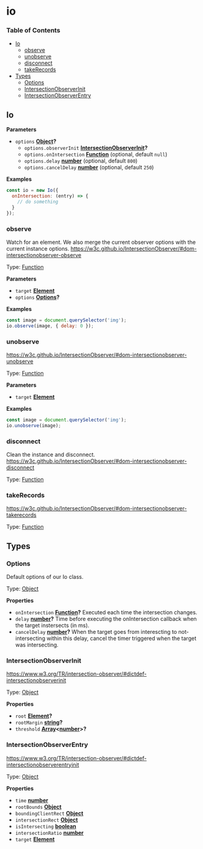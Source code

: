 # io

<!-- Generated by documentation.js. Update this documentation by updating the source code. -->

### Table of Contents

-   [Io](#io)
    -   [observe](#observe)
    -   [unobserve](#unobserve)
    -   [disconnect](#disconnect)
    -   [takeRecords](#takerecords)
-   [Types](#types)
    -   [Options](#options)
    -   [IntersectionObserverInit](#intersectionobserverinit)
    -   [IntersectionObserverEntry](#intersectionobserverentry)

## Io

**Parameters**

-   `options` **[Object](https://developer.mozilla.org/docs/Web/JavaScript/Reference/Global_Objects/Object)?** 
    -   `options.observerInit` **[IntersectionObserverInit](#intersectionobserverinit)?** 
    -   `options.onIntersection` **[Function](https://developer.mozilla.org/docs/Web/JavaScript/Reference/Statements/function)**  (optional, default `null`)
    -   `options.delay` **[number](https://developer.mozilla.org/docs/Web/JavaScript/Reference/Global_Objects/Number)**  (optional, default `800`)
    -   `options.cancelDelay` **[number](https://developer.mozilla.org/docs/Web/JavaScript/Reference/Global_Objects/Number)**  (optional, default `250`)

**Examples**

```javascript
const io = new Io({
  onIntersection: (entry) => {
    // do something
  }
});
```

### observe

Watch for an element. We also merge the current observer options
with the current instance options.
<https://w3c.github.io/IntersectionObserver/#dom-intersectionobserver-observe>

Type: [Function](https://developer.mozilla.org/docs/Web/JavaScript/Reference/Statements/function)

**Parameters**

-   `target` **[Element](https://developer.mozilla.org/docs/Web/API/Element)** 
-   `options` **[Options](#options)?** 

**Examples**

```javascript
const image = document.querySelector('img');
io.observe(image, { delay: 0 });
```

### unobserve

<https://w3c.github.io/IntersectionObserver/#dom-intersectionobserver-unobserve>

Type: [Function](https://developer.mozilla.org/docs/Web/JavaScript/Reference/Statements/function)

**Parameters**

-   `target` **[Element](https://developer.mozilla.org/docs/Web/API/Element)** 

**Examples**

```javascript
const image = document.querySelector('img');
io.unobserve(image);
```

### disconnect

Clean the instance and disconnect.
<https://w3c.github.io/IntersectionObserver/#dom-intersectionobserver-disconnect>

Type: [Function](https://developer.mozilla.org/docs/Web/JavaScript/Reference/Statements/function)

### takeRecords

<https://w3c.github.io/IntersectionObserver/#dom-intersectionobserver-takerecords>

Type: [Function](https://developer.mozilla.org/docs/Web/JavaScript/Reference/Statements/function)

## Types




### Options

Default options of our Io class.

Type: [Object](https://developer.mozilla.org/docs/Web/JavaScript/Reference/Global_Objects/Object)

**Properties**

-   `onIntersection` **[Function](https://developer.mozilla.org/docs/Web/JavaScript/Reference/Statements/function)?** Executed each time the intersection changes.
-   `delay` **[number](https://developer.mozilla.org/docs/Web/JavaScript/Reference/Global_Objects/Number)?** Time before executing the onIntersection callback when the target instersects (in ms).
-   `cancelDelay` **[number](https://developer.mozilla.org/docs/Web/JavaScript/Reference/Global_Objects/Number)?** When the target goes from interescting to not-intersecting within this delay,
    cancel the timer triggered when the target was intersecting.

### IntersectionObserverInit

<https://www.w3.org/TR/intersection-observer/#dictdef-intersectionobserverinit>

Type: [Object](https://developer.mozilla.org/docs/Web/JavaScript/Reference/Global_Objects/Object)

**Properties**

-   `root` **[Element](https://developer.mozilla.org/docs/Web/API/Element)?** 
-   `rootMargin` **[string](https://developer.mozilla.org/docs/Web/JavaScript/Reference/Global_Objects/String)?** 
-   `threshold` **[Array](https://developer.mozilla.org/docs/Web/JavaScript/Reference/Global_Objects/Array)&lt;[number](https://developer.mozilla.org/docs/Web/JavaScript/Reference/Global_Objects/Number)>?** 

### IntersectionObserverEntry

<https://www.w3.org/TR/intersection-observer/#dictdef-intersectionobserverentryinit>

Type: [Object](https://developer.mozilla.org/docs/Web/JavaScript/Reference/Global_Objects/Object)

**Properties**

-   `time` **[number](https://developer.mozilla.org/docs/Web/JavaScript/Reference/Global_Objects/Number)** 
-   `rootBounds` **[Object](https://developer.mozilla.org/docs/Web/JavaScript/Reference/Global_Objects/Object)** 
-   `boundingClientRect` **[Object](https://developer.mozilla.org/docs/Web/JavaScript/Reference/Global_Objects/Object)** 
-   `intersectionRect` **[Object](https://developer.mozilla.org/docs/Web/JavaScript/Reference/Global_Objects/Object)** 
-   `isIntersecting` **[boolean](https://developer.mozilla.org/docs/Web/JavaScript/Reference/Global_Objects/Boolean)** 
-   `intersectionRatio` **[number](https://developer.mozilla.org/docs/Web/JavaScript/Reference/Global_Objects/Number)** 
-   `target` **[Element](https://developer.mozilla.org/docs/Web/API/Element)** 
